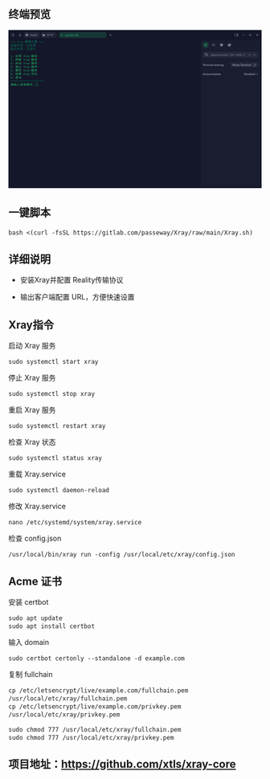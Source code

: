## 终端预览

![preview](预览.png)

## 一键脚本

    bash <(curl -fsSL https://gitlab.com/passeway/Xray/raw/main/Xray.sh)

## 详细说明

- 安装Xray并配置 Reality传输协议

- 输出客户端配置 URL，方便快速设置

## Xray指令
启动 Xray 服务

    sudo systemctl start xray

停止 Xray 服务

    sudo systemctl stop xray

重启 Xray 服务

    sudo systemctl restart xray

检查 Xray 状态

    sudo systemctl status xray

重载 Xray.service

    sudo systemctl daemon-reload

修改 Xray.service

    nano /etc/systemd/system/xray.service


检查 config.json 

    /usr/local/bin/xray run -config /usr/local/etc/xray/config.json

## Acme 证书

安装 certbot

    sudo apt update
    sudo apt install certbot

输入 domain

    sudo certbot certonly --standalone -d example.com

复制 fullchain
```
cp /etc/letsencrypt/live/example.com/fullchain.pem /usr/local/etc/xray/fullchain.pem
cp /etc/letsencrypt/live/example.com/privkey.pem /usr/local/etc/xray/privkey.pem
```   
```
sudo chmod 777 /usr/local/etc/xray/fullchain.pem
sudo chmod 777 /usr/local/etc/xray/privkey.pem
```


## 项目地址：https://github.com/xtls/xray-core

